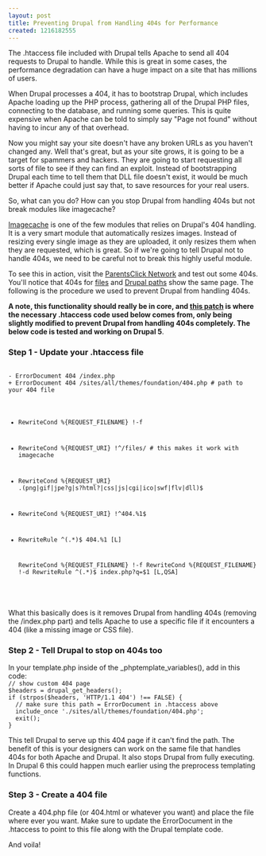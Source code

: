 ```yaml
--- 
layout: post
title: Preventing Drupal from Handling 404s for Performance
created: 1216182555
---
```

The .htaccess file included with Drupal tells Apache to send all 404 requests to Drupal to handle. While this is great in some cases, the performance degradation can have a huge impact on a site that has millions of users.

When Drupal processes a 404, it has to bootstrap Drupal, which includes Apache loading up the PHP process, gathering all of the Drupal PHP files, connecting to the database, and running some queries. This is quite expensive when Apache can be told to simply say "Page not found" without having to incur any of that overhead.

Now you might say your site doesn't have any broken URLs as you haven't changed any. Well that's great, but as your site grows, it is going to be a target for spammers and hackers. They are going to start requesting all sorts of file to see if they can find an exploit. Instead of bootstrapping Drupal each time to tell them that DLL file doesn't exist, it would be much better if Apache could just say that, to save resources for your real users.

So, what can you do? How can you stop Drupal from handling 404s but not break modules like imagecache?
<!--break-->
<a href="http://drupal.org/project/imagecache">Imagecache</a> is one of the few modules that relies on Drupal's 404 handling. It is a very smart module that automatically resizes images. Instead of resizing every single image as they are uploaded, it only resizes them when they are requested, which is great. So if we're going to tell Drupal not to handle 404s, we need to be careful not to break this highly useful module.

To see this in action, visit the <a href="http://www.parentsclick.com">ParentsClick Network</a> and test out some 404s. You'll notice that 404s for <a href="http://www.mothersclick.com/this-file-not-found.css">files</a> and <a href="http://www.mothersclick.com/no-path-here">Drupal paths</a> show the same page. The following is the procedure we used to prevent Drupal from handling 404s.

<strong>A note, this functionality should really be in core, and <a href="http://drupal.org/node/76824#comment-817492">this patch</a> is where the necessary .htaccess code used below comes from, only being slightly modified to prevent Drupal from handling 404s completely. The below code is tested and working on Drupal 5</strong>.

<h3>Step 1 - Update your .htaccess file</h3>
<code>
- ErrorDocument 404 /index.php
+ ErrorDocument 404 /sites/all/themes/foundation/404.php # path to your 404 file

+  RewriteCond %{REQUEST_FILENAME} !-f
+  RewriteCond %{REQUEST_URI} !^/files/ # this makes it work with imagecache
+  RewriteCond %{REQUEST_URI} \.(png|gif|jpe?g|s?html?|css|js|cgi|ico|swf|flv|dll)$
+  RewriteCond %{REQUEST_URI} !^404.%1$
+  RewriteRule ^(.*)$ 404.%1 [L]
 
   RewriteCond %{REQUEST_FILENAME} !-f
   RewriteCond %{REQUEST_FILENAME} !-d
   RewriteRule ^(.*)$ index.php?q=$1 [L,QSA]
</code>

<p>What this basically does is it removes Drupal from handling 404s (removing the /index.php part) and tells Apache to use a specific file if it encounters a 404 (like a missing image or CSS file).</p>

<h3>Step 2 - Tell Drupal to stop on 404s too</h3>
In your template.php inside of the _phptemplate_variables(), add in this code:

<code>
// show custom 404 page
$headers = drupal_get_headers();
if (strpos($headers, 'HTTP/1.1 404') !== FALSE) {
  // make sure this path = ErrorDocument in .htaccess above
  include_once './sites/all/themes/foundation/404.php';
  exit();
}   
</code>

<p>This tell Drupal to serve up this 404 page if it can't find the path. The benefit of this is your designers can work on the same file that handles 404s for both Apache and Drupal. It also stops Drupal from fully executing. In Drupal 6 this could happen much earlier using the preprocess templating functions.</p>

<h3>Step 3 - Create a 404 file</h3>
Create a 404.php file (or 404.html or whatever you want) and place the file where ever you want. Make sure to update the ErrorDocument in the .htaccess to point to this file along with the Drupal template code.

And voila!
